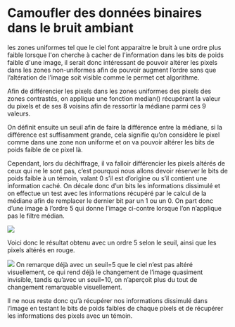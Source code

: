 # Camoufler des données binaires dans le bruit ambiant

les zones uniformes tel que le ciel font apparaitre le bruit à une ordre plus faible lorsque l'on cherche à cacher de l'information dans les bits de poids faible d'une image, il serait donc intéressant de pouvoir altérer les pixels dans les zones non-uniformes afin de pouvoir augment l’ordre sans que l’altération de l’image soit
visible comme le permet cet algorithme.

Afin de différencier les pixels dans les zones uniformes des pixels des zones contrastés, on applique une fonction median() récupérant la valeur du pixels et de ses 8 voisins afin de ressortir la médiane parmi ces 9 valeurs.

On définit ensuite un seuil afin de faire la différence entre la médiane, si la différence est suffisamment grande, cela signifie qu’on considère le pixel comme dans une zone non uniforme et on va pouvoir altérer les bits de poids faible de ce pixel là.

Cependant, lors du déchiffrage, il va falloir différencier les
pixels altérés de ceux qui ne le sont pas, c’est pourquoi nous
allons devoir réserver le bits de poids faible à un témoin,
valant 0 s’il est d’origine ou s’il contient une information
caché.
On décale donc d’un bits les informations dissimulé et on
effectue un test avec les informations récupéré par le calcul de
la médiane afin de remplacer le dernier bit par un 1 ou un 0.
On part donc d’une
image à l’ordre 5
qui donne l’image
ci-contre lorsque
l’on n’applique pas
le filtre médian.

![](https://github.com/AxelPatron/Steganography-Optimization/blob/main/unfiltered5.jpg)

Voici donc le
résultat obtenu avec
un ordre 5 selon le
seuil, ainsi que les
pixels altérés en
rouge.

![](https://github.com/AxelPatron/Steganography-Optimization/blob/main/filtered.jpg)
On remarque déjà avec un seuil=5 que le ciel n’est pas altéré
visuellement, ce qui rend déjà le changement de l’image
quasiment invisible, tandis qu’avec un seuil=10, on n’aperçoit
plus du tout de changement remarquable visuellement.

Il ne nous reste donc qu’à récupérer nos informations
dissimulé dans l’image en testant le bits de poids faibles de
chaque pixels et de récupérer les informations des pixels avec
un témoin.
